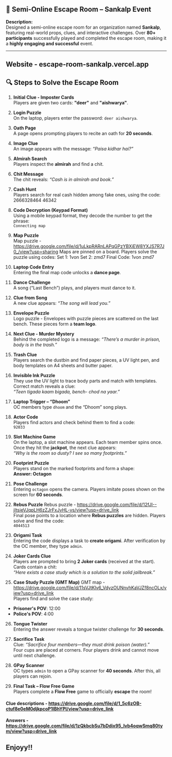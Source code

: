 ## 🧩 Semi-Online Escape Room – Sankalp Event

**Description:**  
Designed a semi-online escape room for an organization named **Sankalp**, featuring real-world props, clues, and interactive challenges. Over **80+ participants** successfully played and completed the escape room, making it a **highly engaging and successful** event.

---

## Website - escape-room-sankalp.vercel.app

## 🔍 Steps to Solve the Escape Room

1. **Initial Clue - Imposter Cards**  
   Players are given two cards: **"deer"** and **"aishwarya"**.

2. **Login Puzzle**  
   On the laptop, players enter the password: `deer aishwarya`.

3. **Oath Page**  
   A page opens prompting players to recite an oath for **20 seconds**.

4. **Image Clue**  
   An image appears with the message: _“Paisa kidhar hai?”_

5. **Almirah Search**  
   Players inspect the **almirah** and find a chit.

6. **Chit Message**  
   The chit reveals: _“Cash is in almirah and book.”_

7. **Cash Hunt**  
   Players search for real cash hidden among fake ones, using the code:
   2666328464 46342

8. **Code Decryption (Keypad Format)**  
Using a mobile keypad format, they decode the number to get the phrase:  
`Connecting map`

9. **Map Puzzle**  
Map puzzle - https://drive.google.com/file/d/1uLkpRARnLAPqGPzYBXiEW8YXJS7R7J0_/view?usp=sharing
Maps are pinned on a board. Players solve the puzzle using codes:
Set 1: 1von 
Set 2: zmd7 
Final Code: 1von zmd7

10. **Laptop Code Entry**  
 Entering the final map code unlocks a **dance page**.

11. **Dance Challenge**  
 A song (“Last Bench”) plays, and players must dance to it.

12. **Clue from Song**  
 A new clue appears: _“The song will lead you.”_

13. **Envelope Puzzle**  
Logo puzzle - 
 Envelopes with puzzle pieces are scattered on the last bench. These pieces form a **team logo**.

14. **Next Clue - Murder Mystery**  
 Behind the completed logo is a message: _“There’s a murder in prison, body is in the trash.”_

15. **Trash Clue**  
 Players search the dustbin and find paper pieces, a UV light pen, and body templates on A4 sheets and butter paper.

16. **Invisible Ink Puzzle**  
 They use the UV light to trace body parts and match with templates. Correct match reveals a clue:  
 _“Teen tigada kaam bigada, bench- chod na yaar.”_

17. **Laptop Trigger – “Dhoom”**  
 OC members type `dhoom` and the “Dhoom” song plays.

18. **Actor Code**  
 Players find actors and check behind them to find a code:  
 `92033`

19. **Slot Machine Game**  
 On the laptop, a slot machine appears. Each team member spins once. Once they hit the **jackpot**, the next clue appears:  
 _“Why is the room so dusty? I see so many footprints.”_

20. **Footprint Puzzle**  
 Players stand on the marked footprints and form a shape:  
 **Answer: Octagon**

21. **Pose Challenge**  
 Entering `octagon` opens the camera. Players imitate poses shown on the screen for **60 seconds**.

22. **Rebus Puzzle**
Rebus puzzle - https://drive.google.com/file/d/12fJI--jItsieVJqpLH6zZJrFxJvHL-vs/view?usp=drive_link  
 Final pose points to a location where **Rebus puzzles** are hidden. Players solve and find the code:  
 `4044513`

23. **Origami Task**  
 Entering the code displays a task to **create origami**. After verification by the OC member, they type `admin`.

24. **Joker Cards Clue**  
 Players are prompted to bring **2 Joker cards** (received at the start). Cards contain a chit:  
 _“Here exists a case study which is a solution to the solid jailbreak.”_

25. **Case Study Puzzle (GMT Map)**
GMT map - https://drive.google.com/file/d/11sVJtKlv6_VdyzOUNnvhKaVJZf8ncOLx/view?usp=drive_link  
 Players find and solve the case study:
 - **Prisoner's POV**: 12:00  
 - **Police's POV**: 4:00

26. **Tongue Twister**  
 Entering the answer reveals a tongue twister challenge for **30 seconds**.

27. **Sacrifice Task**  
 Clue: _“Sacrifice four members—they must drink poison (water).”_  
 Four cups are placed at corners. Four players drink and cannot move until next challenge.

28. **GPay Scanner**  
 OC types `admin` to open a GPay scanner for **40 seconds**. After this, all players can rejoin.

29. **Final Task – Flow Free Game**  
 Players complete a **Flow Free** game to officially **escape** the room!

#### Clue descriptions - https://drive.google.com/file/d/1_5c6zOB-ctuf8e0eM0djkpcoP1IBhYPl/view?usp=drive_link
#### Answers - https://drive.google.com/file/d/1zQkbcbSu7bDdix95_lvb4oqwSmq80tym/view?usp=drive_link

## Enjoyy!!
